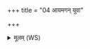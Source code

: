 +++
title = "04 आयमगन् युवा"

+++
<details><summary>मूलम् (WS)</summary>

आयमगन् युवा भिषक् पृश्निहापराजितः ।  
स वै स्वजस्य जम्भन उभयोर्वृश्चिकस्य च ॥ ५ ॥
</details>